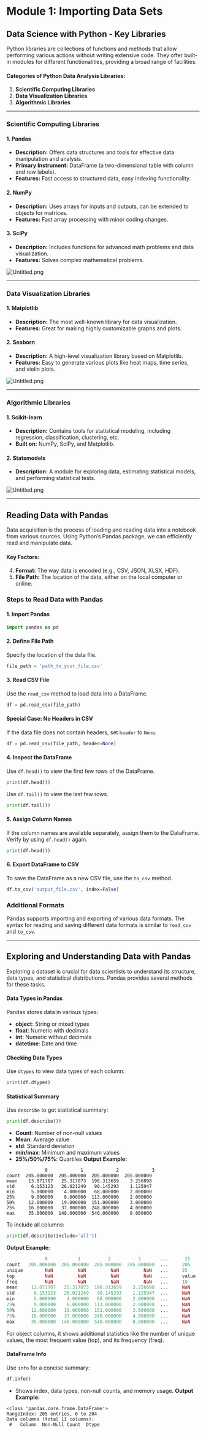 

# Module 1: Importing Data Sets
## Data Science with Python - Key Libraries
Python libraries are collections of functions and methods that allow performing various actions without writing extensive code. They offer built-in modules for different functionalities, providing a broad range of facilities.
#### Categories of Python Data Analysis Libraries:
1. **Scientific Computing Libraries**
2. **Data Visualization Libraries**
3. **Algorithmic Libraries**

___
### Scientific Computing Libraries
#### 1. **Pandas**
- **Description:** Offers data structures and tools for effective data manipulation and analysis.
- **Primary Instrument:** DataFrame (a two-dimensional table with column and row labels).
- **Features:** Fast access to structured data, easy indexing functionality.
#### 2. **NumPy**
- **Description:** Uses arrays for inputs and outputs, can be extended to objects for matrices.
- **Features:** Fast array processing with minor coding changes.
#### 3. **SciPy**
- **Description:** Includes functions for advanced math problems and data visualization.
- **Features:** Solves complex mathematical problems.

![Untitled.png](https://prod-files-secure.s3.us-west-2.amazonaws.com/03e82b26-cccb-4906-bb56-adabcbdc0655/997ac361-58a8-4f04-bb0f-79fea4baa761/Untitled.png?X-Amz-Algorithm=AWS4-HMAC-SHA256&X-Amz-Content-Sha256=UNSIGNED-PAYLOAD&X-Amz-Credential=ASIAZI2LB4662555IVCO%2F20250202%2Fus-west-2%2Fs3%2Faws4_request&X-Amz-Date=20250202T051407Z&X-Amz-Expires=3600&X-Amz-Security-Token=IQoJb3JpZ2luX2VjENz%2F%2F%2F%2F%2F%2F%2F%2F%2F%2FwEaCXVzLXdlc3QtMiJIMEYCIQDG3aSSfvc%2FeQ%2BEuGRatZf8NWPxlQZR3QmhNEFP48ygmgIhAMkXieFyAtkYoFDdKy2tyW%2B99%2BvE5VKjiMJvIB9w1V6GKogECOX%2F%2F%2F%2F%2F%2F%2F%2F%2F%2FwEQABoMNjM3NDIzMTgzODA1Igw%2Bhzdt9%2B%2B%2BXPzNfAMq3AOx6%2FrFzCVTGj6IRyVYa%2F3mgYqtDWoTKgqhu7J1EEgga%2Bns2u4yVrKNJAYaKg%2Fw2h%2FwaJBiooMQkA9WVywY1bbs7Vzdkaw4HKOmiO7ZmGeKVJqaK2yAiTJ1M2tXD4Q2hfoI7UkUO8nRGiZD2hUXOtD4npc%2FAhbZsExYyCYq6JJ5FzpDSqnILZQzakavS%2FxDMfP5wp8HmKGZ9M8GzKJBMMP2dL9IdkbHYG1dsI5lxqLQz0DPt8px6qEsVINCUkJ%2B4ElgqitJ3H2GehESGvuaDUsHLg4MLHiTcjmY6Df9x5xlS6d%2FUQ%2F0Hq3ipZY6rFv%2Fzsp8%2BV50EN9f%2FH%2FrC07aj2%2FkHUNzLHdrDIMDpoOK5q%2BOXHNtMldpflPt34dFy1blkUhTS8voUiCd5jAJWWRjrNkXcTNjr3eemrS1ioptT9PQCLROKeP8uryJ3D6t2FLKRHeOx%2BTp2wSEWwgAxOUeCkRaJG21P9MZxm939a7ILmHA7kF6GkdWEhbyF%2FNszDMhhpgjXq%2ByTsmHjI79Zy6uMbILXu39jsCw5jNKPoD8PfRG5mWyB04PxHNieE6ZWiAyBykSMscBfDtzvq459H8aKxCFvK8OzhxObBpbi309UFgoCgUjraP2FprYWE15PzCC4fu8BjqkAUsL2Z3VhN13at5ao4wdesgIoLWygiUDAChzL%2Bq0p%2F98NdGcYBaNervgNNmxmvKrvye8OaO145qrfpJTM1lO0dv9e31EXZ61j9OBy9yGeaRDTMJIcn3Z4RNT%2FtCfkvOLq62vNOQtprzqy0%2BlGwcg2jA44WZxsHDOMxV7nrTqv%2FaVusxwFp4MxjoAx32%2FspD0phXQjUroi0TZCyNyTURfyLVgsF5a&X-Amz-Signature=443ddf423a04ebdbf640db2155324bc9f9209e637968ebdc103ba4f3866a177a&X-Amz-SignedHeaders=host&x-id=GetObject)
___
### Data Visualization Libraries
#### 1. **Matplotlib**
- **Description:** The most well-known library for data visualization.
- **Features:** Great for making highly customizable graphs and plots.
#### 2. **Seaborn**
- **Description:** A high-level visualization library based on Matplotlib.
- **Features:** Easy to generate various plots like heat maps, time series, and violin plots.

![Untitled.png](https://prod-files-secure.s3.us-west-2.amazonaws.com/03e82b26-cccb-4906-bb56-adabcbdc0655/733d1e42-5a53-4fd8-90c1-3d85254369a6/Untitled.png?X-Amz-Algorithm=AWS4-HMAC-SHA256&X-Amz-Content-Sha256=UNSIGNED-PAYLOAD&X-Amz-Credential=ASIAZI2LB466UW73NOP7%2F20250202%2Fus-west-2%2Fs3%2Faws4_request&X-Amz-Date=20250202T051406Z&X-Amz-Expires=3600&X-Amz-Security-Token=IQoJb3JpZ2luX2VjENz%2F%2F%2F%2F%2F%2F%2F%2F%2F%2FwEaCXVzLXdlc3QtMiJGMEQCIEqYE0dU6StNgTb5HKv4EUhJmCru1IP4PTxf4LtTO%2B0cAiBO4T5lX0F2P6oOfynS7ltE9Je2KL1ktnA%2BkSFL%2BjNkYCqIBAjl%2F%2F%2F%2F%2F%2F%2F%2F%2F%2F8BEAAaDDYzNzQyMzE4MzgwNSIMKe35U5I6iPZ6omXxKtwDhD6X2bJYk5%2BAihks2EIQDiyP%2B0yMK0XC1PmO%2BMEK0p0A0VBeHLnePptwrr9WMICMK10j3rB2347dEoUvIINrt6em5HFmiPLY0mwCgG4%2FgOxA%2FIHrgiN3mv7%2BtEx4gB2N44h3EY8VteEm91olWRDjmc1ddh6uumOaxXnXDUi55ANpDkQIsT7glxHzEj4pv8pNvVeMDmBQrYQ0%2Fd6XGAVfpd7AfzXvtlpzkNn5BAg%2F%2FJbdneRS8qEgzZQ0cvj8TG%2F0sQYUAbwlWLR609ao3DNekbSyVK9R5yyQFlif8lZ%2Fh6BcgiPFgnC4qwzNnWha%2Bm6IDT5uacKyXvzbu3TbdptkgTrITIMF25pkfSCfnmORAR8negatDI2YUKY0RZGg3y25rx9tH7T6jxfrYE4mSbY52St1EuPv%2BlQ9EJ7jgLaKhYB4jeDUgRZEgpjbtLMfmlD4%2FHbXHTZ2WugB2tLC1Egyt7pv7oC909%2F1LfelwzUkU65osWXwKneKcvj0tC0fmL6amnJwCSHhvbg%2F5gTSoXc1VydEg54GZptp6YU6vsBj17F2SxGMBL%2FW0OvRzX%2FB7qvgqD77QU5h%2B36nl3emiRdnD%2BifMR%2Fz55R%2F1laM58hRkIYycbXH4nrnVJ%2F7ofMwjeH7vAY6pgF5dVumBIJhC1gqcw0T3JOaht7JsZcivYr%2Btdba4tHmySFq3e8DIycE5besLjWHHSIA1C8%2B9gNQqojQaFRi0Pw8lzkBKfknMYE11cPsqizxF8MNDKLcfGJ15MwR%2Bb5TyNMK%2BErVRj%2B54S9reBYI7eL%2F5VLLzn27NOHEpzzrAH%2BILrfh36V1slmihRXxNSQ2vBG%2BsUpxIDdALpHZXV2uqB%2Fdo27vj%2BiO&X-Amz-Signature=137ee449dacf9e66d2271706937d13299f294711515e11c9d0a80f0e4e989720&X-Amz-SignedHeaders=host&x-id=GetObject)
___
### Algorithmic Libraries
#### 1. **Scikit-learn**
- **Description:** Contains tools for statistical modeling, including regression, classification, clustering, etc.
- **Built on:** NumPy, SciPy, and Matplotlib.
#### 2. **Statsmodels**
- **Description:** A module for exploring data, estimating statistical models, and performing statistical tests.

![Untitled.png](https://prod-files-secure.s3.us-west-2.amazonaws.com/03e82b26-cccb-4906-bb56-adabcbdc0655/c62885f5-417d-4179-834f-d68f8f2bdf39/Untitled.png?X-Amz-Algorithm=AWS4-HMAC-SHA256&X-Amz-Content-Sha256=UNSIGNED-PAYLOAD&X-Amz-Credential=ASIAZI2LB466UW73NOP7%2F20250202%2Fus-west-2%2Fs3%2Faws4_request&X-Amz-Date=20250202T051406Z&X-Amz-Expires=3600&X-Amz-Security-Token=IQoJb3JpZ2luX2VjENz%2F%2F%2F%2F%2F%2F%2F%2F%2F%2FwEaCXVzLXdlc3QtMiJGMEQCIEqYE0dU6StNgTb5HKv4EUhJmCru1IP4PTxf4LtTO%2B0cAiBO4T5lX0F2P6oOfynS7ltE9Je2KL1ktnA%2BkSFL%2BjNkYCqIBAjl%2F%2F%2F%2F%2F%2F%2F%2F%2F%2F8BEAAaDDYzNzQyMzE4MzgwNSIMKe35U5I6iPZ6omXxKtwDhD6X2bJYk5%2BAihks2EIQDiyP%2B0yMK0XC1PmO%2BMEK0p0A0VBeHLnePptwrr9WMICMK10j3rB2347dEoUvIINrt6em5HFmiPLY0mwCgG4%2FgOxA%2FIHrgiN3mv7%2BtEx4gB2N44h3EY8VteEm91olWRDjmc1ddh6uumOaxXnXDUi55ANpDkQIsT7glxHzEj4pv8pNvVeMDmBQrYQ0%2Fd6XGAVfpd7AfzXvtlpzkNn5BAg%2F%2FJbdneRS8qEgzZQ0cvj8TG%2F0sQYUAbwlWLR609ao3DNekbSyVK9R5yyQFlif8lZ%2Fh6BcgiPFgnC4qwzNnWha%2Bm6IDT5uacKyXvzbu3TbdptkgTrITIMF25pkfSCfnmORAR8negatDI2YUKY0RZGg3y25rx9tH7T6jxfrYE4mSbY52St1EuPv%2BlQ9EJ7jgLaKhYB4jeDUgRZEgpjbtLMfmlD4%2FHbXHTZ2WugB2tLC1Egyt7pv7oC909%2F1LfelwzUkU65osWXwKneKcvj0tC0fmL6amnJwCSHhvbg%2F5gTSoXc1VydEg54GZptp6YU6vsBj17F2SxGMBL%2FW0OvRzX%2FB7qvgqD77QU5h%2B36nl3emiRdnD%2BifMR%2Fz55R%2F1laM58hRkIYycbXH4nrnVJ%2F7ofMwjeH7vAY6pgF5dVumBIJhC1gqcw0T3JOaht7JsZcivYr%2Btdba4tHmySFq3e8DIycE5besLjWHHSIA1C8%2B9gNQqojQaFRi0Pw8lzkBKfknMYE11cPsqizxF8MNDKLcfGJ15MwR%2Bb5TyNMK%2BErVRj%2B54S9reBYI7eL%2F5VLLzn27NOHEpzzrAH%2BILrfh36V1slmihRXxNSQ2vBG%2BsUpxIDdALpHZXV2uqB%2Fdo27vj%2BiO&X-Amz-Signature=e2ac0831dccf2ff19c95bd176f32f84e20ed7c167bcc0990844db8d36d0d9fe1&X-Amz-SignedHeaders=host&x-id=GetObject)
___
## Reading Data with Pandas
Data acquisition is the process of loading and reading data into a notebook from various sources. Using Python’s Pandas package, we can efficiently read and manipulate data.
#### Key Factors:
4. **Format:** The way data is encoded (e.g., CSV, JSON, XLSX, HDF).
5. **File Path:** The location of the data, either on the local computer or online.
### Steps to Read Data with Pandas
#### 1. **Import Pandas**
```python
import pandas as pd
```
#### 2. **Define File Path**
Specify the location of the data file.
```python
file_path = 'path_to_your_file.csv'
```
#### 3. **Read CSV File**
Use the `read_csv` method to load data into a DataFrame.
```python
df = pd.read_csv(file_path)
```
#### Special Case: No Headers in CSV
If the data file does not contain headers, set `header` to `None`.
```python
df = pd.read_csv(file_path, header=None)
```
#### 4. **Inspect the DataFrame**
Use `df.head()` to view the first few rows of the DataFrame.
```python
print(df.head())
```
Use `df.tail()` to view the last few rows.
```python
print(df.tail())
```
#### 5. **Assign Column Names**
If the column names are available separately, assign them to the DataFrame.
Verify by using `df.head()` again.
```python
print(df.head())
```
#### 6. **Export DataFrame to CSV**
To save the DataFrame as a new CSV file, use the `to_csv` method.
```python
df.to_csv('output_file.csv', index=False)
```
### Additional Formats
Pandas supports importing and exporting of various data formats. The syntax for reading and saving different data formats is similar to `read_csv` and `to_csv`.
___
## Exploring and Understanding Data with Pandas
Exploring a dataset is crucial for data scientists to understand its structure, data types, and statistical distributions. Pandas provides several methods for these tasks.
#### Data Types in Pandas
Pandas stores data in various types:
- **object**: String or mixed types
- **float**: Numeric with decimals
- **int**: Numeric without decimals
- **datetime**: Date and time
#### Checking Data Types
Use `dtypes` to view data types of each column:
```python
print(df.dtypes)
```
#### Statistical Summary
Use `describe` to get statistical summary:
```python
print(df.describe())
```
- **Count**: Number of non-null values
- **Mean**: Average value
- **std**: Standard deviation
- **min/max**: Minimum and maximum values
- **25%/50%/75%**: Quartiles
**Output Example:**
```plain text
              0            1            2            3
count  205.000000  205.000000  205.000000  205.000000
mean    13.071707   25.317073  198.313659    3.256098
std      6.153123   26.021249   90.145293    1.125947
min      5.000000    4.000000   68.000000    2.000000
25%      9.000000    8.000000  113.000000    2.000000
50%     12.000000   19.000000  151.000000    3.000000
75%     16.000000   37.000000  248.000000    4.000000
max     35.000000  148.000000  540.000000    8.000000
```
To include all columns:
```python
print(df.describe(include='all'))
```
**Output Example:**
```r
              0           1          2          3       ...      25       26       27
count   205.000000  205.000000  205.000000  205.000000  ...     205      205      205
unique        NaN         NaN         NaN         NaN   ...     25       25       25
top           NaN         NaN         NaN         NaN   ...     value    value    value
freq          NaN         NaN         NaN         NaN   ...     10       10       10
mean     13.071707   25.317073  198.313659    3.256098  ...     NaN      NaN      NaN
std       6.153123   26.021249   90.145293    1.125947  ...     NaN      NaN      NaN
min       5.000000    4.000000   68.000000    2.000000  ...     NaN      NaN      NaN
25%       9.000000    8.000000  113.000000    2.000000  ...     NaN      NaN      NaN
50%      12.000000   19.000000  151.000000    3.000000  ...     NaN      NaN      NaN
75%      16.000000   37.000000  248.000000    4.000000  ...     NaN      NaN      NaN
max      35.000000  148.000000  540.000000    8.000000  ...     NaN      NaN      NaN
```
For object columns, it shows additional statistics like the number of unique values, the most frequent value (top), and its frequency (freq).
#### DataFrame Info
Use `info` for a concise summary:
```python
df.info()
```
- Shows index, data types, non-null counts, and memory usage.
**Output Example:**
```less
<class 'pandas.core.frame.DataFrame'>
RangeIndex: 205 entries, 0 to 204
Data columns (total 11 columns):
 #   Column  Non-Null Count  Dtype
